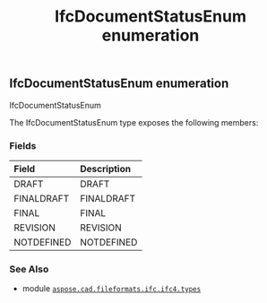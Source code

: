 ﻿---
title: IfcDocumentStatusEnum enumeration
second_title: Aspose.CAD for Python via .NET API References
description: 
type: docs
weight: 2510
url: /python-net/aspose.cad.fileformats.ifc.ifc4.types/ifcdocumentstatusenum/
is_root: false
---

## IfcDocumentStatusEnum enumeration

IfcDocumentStatusEnum



The IfcDocumentStatusEnum type exposes the following members:

### Fields
| Field | Description |
| :- | :- |
| DRAFT | DRAFT |
| FINALDRAFT | FINALDRAFT |
| FINAL | FINAL |
| REVISION | REVISION |
| NOTDEFINED | NOTDEFINED |



### See Also
* module [`aspose.cad.fileformats.ifc.ifc4.types`](..)
